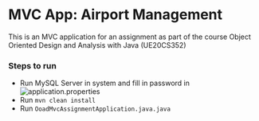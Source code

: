 # MVC App: Airport Management

This is an MVC application for an assignment as part of the course Object Oriented Design and Analysis with Java (UE20CS352)

### Steps to run
* Run MySQL Server in system and fill in password in ![`application.properties`](src/main/resources/application.properties)
* Run `mvn clean install`
* Run `OoadMvcAssignmentApplication.java.java`